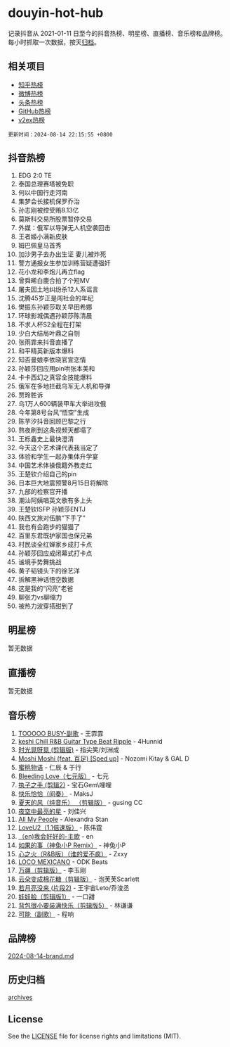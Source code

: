# douyin-hot-hub

记录抖音从 2021-01-11 日至今的抖音热榜、明星榜、直播榜、音乐榜和品牌榜。每小时抓取一次数据，按天[归档](archives)。

## 相关项目

- [知乎热榜](https://github.com/lonnyzhang423/zhihu-hot-hub)
- [微博热榜](https://github.com/lonnyzhang423/weibo-hot-hub)
- [头条热榜](https://github.com/lonnyzhang423/toutiao-hot-hub)
- [GitHub热榜](https://github.com/lonnyzhang423/github-hot-hub)
- [v2ex热榜](https://github.com/lonnyzhang423/v2ex-hot-hub)


`更新时间：2024-08-14 22:15:55 +0800`

## 抖音热榜

1. EDG 2:0 TE
1. 泰国总理赛塔被免职
1. 何以中国行走河南
1. 集梦会长接机保罗乔治
1. 孙志刚被控受贿8.13亿
1. 莫斯科交易所股票暂停交易
1. 外媒：俄军以导弹无人机空袭回击
1. 王者姬小满新皮肤
1. 姆巴佩皇马首秀
1. 加沙男子去办出生证 妻儿被炸死
1. 警方通报女生参加训练营疑遭强奸
1. 花小龙和李炮儿再立flag
1. 曾舜晞白鹿合拍了个短MV
1. 屠夫因土地纠纷杀12人系谣言
1. 沈腾45岁正是闯社会的年纪
1. 樊振东孙颖莎取关早田希娜
1. 环球影城偶遇孙颖莎陈清晨
1. 不求人杯S2全程在打架
1. 少白大结局叶鼎之自刎
1. 张雨霏来抖音直播了
1. 和平精英新版本爆料
1. 知否曼娘李依晓官宣恋情
1. 孙颖莎回应用pin哄张本美和
1. 卡卡西幻之真容全技能爆料
1. 俄军在多地拦截乌军无人机和导弹
1. 贾玲胜诉
1. 乌1万人600辆装甲车大举进攻俄
1. 今年第8号台风“悟空”生成
1. 陈芋汐抖音回顾巴黎之行
1. 熬夜刷到这条视频天都塌了
1. 王栎鑫史上最快澄清
1. 今天这个艺术课代表我当定了
1. 体验和学生一起办集体升学宴
1. 中国艺术体操俄籍外教走红
1. 王楚钦介绍自己的pin
1. 日本巨大地震预警8月15日将解除
1. 九部的检察官开播
1. 潮汕阿姨唱英文歌有多上头
1. 王楚钦ISFP 孙颖莎ENTJ
1. 陕西文旅对伍鹏“下手了”
1. 我也有会跑步的猫猫了
1. 百里东君既护家国也保兄弟
1. 村民谈全红婵家乡成打卡点
1. 孙颖莎回应成闭幕式打卡点
1. 谧境手势舞挑战
1. 黄子韬镜头下的徐艺洋
1. 拆解黑神话悟空数据
1. 这是我的“闪亮”老爸
1. 聊张力vs聊缩力
1. 被热力波穿搭甜到了

## 明星榜

暂无数据

## 直播榜

暂无数据

## 音乐榜

1. [TOOOOO BUSY-副歌](https://sf3-cdn-tos.douyinstatic.com/obj/tos-cn-ve-2774/o0fmjGZetNDjSM5EimFs2QlzBg30YgByJMRQrC) - 王霏霏
1. [keshi Chill R&B Guitar Type Beat Ripple](https://sf3-cdn-tos.douyinstatic.com/obj/tos-cn-ve-2774/okQIfmitAB3HpgZQo0YCEFEACcDhQngn0fkFIC) - 4Hunnid
1. [时光晃呀晃 (剪辑版)](https://sf5-hl-cdn-tos.douyinstatic.com/obj/tos-cn-ve-2774/o8ACeQem3gwI1x3GIYGAfKG0LJebKFRJDwRwyW) - 指尖笑/刘洲成
1. [Moshi Moshi (feat. 百足) [Sped up]](https://sf6-cdn-tos.douyinstatic.com/obj/tos-cn-ve-2774/ocCPFQcXJLeroaIdQLIGAoeeYM3OAUYGDguHXz) - Nozomi Kitay & GAL D
1. [蜜桃物语](https://sf3-cdn-tos.douyinstatic.com/obj/tos-cn-ve-2774/oIhOSCZtIACtYU4XQkngiW9kCBfVD1Fz9IYeqL) - 仁辰 & 于行
1. [Bleeding Love（七元版）](https://sf3-cdn-tos.douyinstatic.com/obj/tos-cn-ve-2774/oEgC9eZFHQ1MfSRnrfkzFp8AayDWqAQMABBgUs) - 七元
1. [执子之手 (剪辑2)](https://sf5-hl-cdn-tos.douyinstatic.com/obj/tos-cn-ve-2774/oUoZLQjCc31XzqsBnBQUNgeKtYPBcgbFDwtfcu) - 宝石Gem\哩哩
1. [快乐恰恰（间奏）](https://sf5-hl-cdn-tos.douyinstatic.com/obj/tos-cn-ve-2774/oMesum3HvWQXJxuMFeVYzf54o2QzH5aEBPOCAn) - MaksJ
1. [夏天的风（纯音乐） （剪辑版）](https://sf5-hl-cdn-tos.douyinstatic.com/obj/tos-cn-ve-2774/oUzLjBZZFQAoNRmGokEeD5zfQCObp6UeFAnTa6) - gusing CC
1. [夜空中最亮的星](https://sf5-hl-cdn-tos.douyinstatic.com/obj/tos-cn-ve-2774/o4IfgGwqqnFeXEMGaS8JBzJAdayAaCeoxqbjCD) - 刘佳兴
1. [All My People](https://sf5-hl-cdn-tos.douyinstatic.com/obj/tos-cn-ve-2774/c7773e6b7c3f4bd9b26cd85b0cfa4eff) - Alexandra Stan
1. [LoveU2（1.1倍速版）](https://sf3-cdn-tos.douyinstatic.com/obj/tos-cn-ve-2774/oQMeDffLaEmgMwgCOEMAFCI6INzoFPgWdD0rsa) - 陈伟霆
1. [（en)我会好好的-主歌](https://sf5-hl-cdn-tos.douyinstatic.com/obj/tos-cn-ve-2774/oUrYpIdrvCbA8m8yAZjbMWjUkL6tiinWMkBTs) - en
1. [如果的事（神兔小P Remix）](https://sf5-hl-cdn-tos.douyinstatic.com/obj/tos-cn-ve-2774/okHtAffz3g4ZB0BMQn9iC9BC6AciI3xCmgQTqt) - 神兔小P
1. [心之火（R&B版）（谁的爱不疯）](https://sf3-cdn-tos.douyinstatic.com/obj/tos-cn-ve-2774/okemkEDaIBBE3OosftCgMxlFkLQZRw37t36ZQv) - Zxxy
1. [LOCO MEXICANO](https://sf3-cdn-tos.douyinstatic.com/obj/tos-cn-ve-2774/owxVoxJorA4ILBfsMAjU6t7O1xW9w0tS7EYzh6) - ODK Beats
1. [万疆（剪辑版）](https://sf3-cdn-tos.douyinstatic.com/obj/tos-cn-ve-2774/ooG7oVgFlDTelKCjCsTTobQvbdtj1BBQXnfZd8) - 李玉刚
1. [云朵变成棉花糖（剪辑版）](https://sf6-cdn-tos.douyinstatic.com/obj/tos-cn-ve-2774/o8LC84GQLALFfXeyJmh8KE61byVQYMMeAZLfEI) - 泡芙芙Scarlett
1. [若月亮没来 (片段2)](https://sf5-hl-cdn-tos.douyinstatic.com/obj/tos-cn-ve-2774/ocQavLLjkCOeDxGyYeIMGgNAIwJ0QXE1Ve3Fzv) - 王宇宙Leto/乔浚丞
1. [娃娃脸（剪辑版1）](https://sf3-cdn-tos.douyinstatic.com/obj/tos-cn-ve-2774/oIimSCgQoNUePTAZ1Ba7TeADY4KetGYsVFeaaB) - 一口甜
1. [背包很小要装满快乐（剪辑版5）](https://sf5-hl-cdn-tos.douyinstatic.com/obj/tos-cn-ve-2774/oUqSJIiBjw2pxsBAiQRmkbZGJrlGCMBPpIW90) - 林谦谦
1. [可能（副歌）](https://sf3-cdn-tos.douyinstatic.com/obj/tos-cn-ve-2774/cde1731888894259b333569393c2fb51) - 程响

## 品牌榜

[2024-08-14-brand.md](archives/2024-08-14-brand.md)

## 历史归档

[archives](archives)

## License

See the [LICENSE](LICENSE) file for license rights and limitations (MIT).
